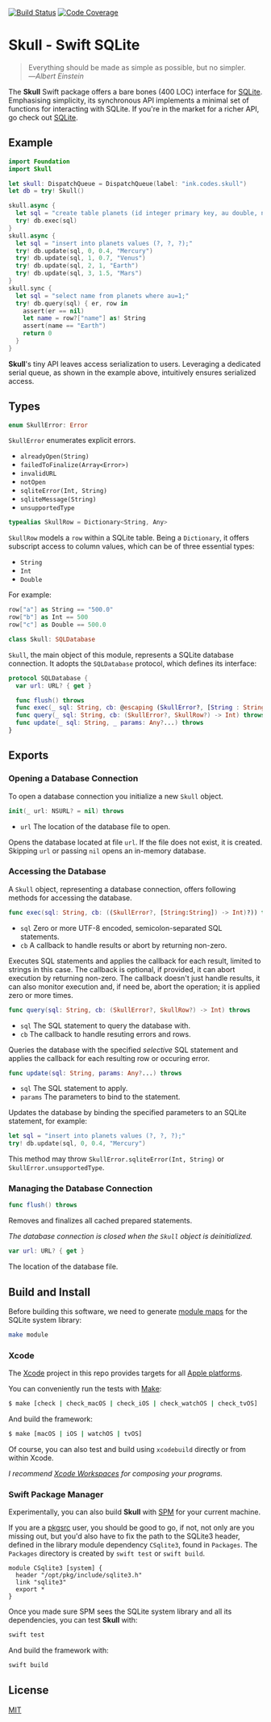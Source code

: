 [![Build Status](https://secure.travis-ci.org/michaelnisi/skull.svg)](http://travis-ci.org/michaelnisi/skull)
[![Code Coverage](https://codecov.io/github/michaelnisi/skull/coverage.svg?branch=master)](https://codecov.io/github/michaelnisi/skull?branch=master)

# Skull - Swift SQLite

> Everything should be made as simple as possible, but no simpler.<br>—*Albert Einstein*

The **Skull** Swift package offers a bare bones (400 LOC) interface for [SQLite](https://www.sqlite.org/). Emphasising simplicity, its synchronous API implements a minimal set of functions for interacting with SQLite. If you're in the market for a richer API, go check out [SQLite](https://github.com/stephencelis/SQLite.swift).

## Example

```swift
import Foundation
import Skull

let skull: DispatchQueue = DispatchQueue(label: "ink.codes.skull")
let db = try! Skull()

skull.async {
  let sql = "create table planets (id integer primary key, au double, name text);"
  try! db.exec(sql)
}
skull.async {
  let sql = "insert into planets values (?, ?, ?);"
  try! db.update(sql, 0, 0.4, "Mercury")
  try! db.update(sql, 1, 0.7, "Venus")
  try! db.update(sql, 2, 1, "Earth")
  try! db.update(sql, 3, 1.5, "Mars")
}
skull.sync {
  let sql = "select name from planets where au=1;"
  try! db.query(sql) { er, row in
    assert(er == nil)
    let name = row?["name"] as! String
    assert(name == "Earth")
    return 0
  }
}
```

**Skull**'s tiny API leaves access serialization to users. Leveraging a dedicated serial queue, as shown in the example above, intuitively ensures serialized access.

## Types

```swift
enum SkullError: Error
```

`SkullError` enumerates explicit errors.

- `alreadyOpen(String)`
- `failedToFinalize(Array<Error>)`
- `invalidURL`
- `notOpen`
- `sqliteError(Int, String)`
- `sqliteMessage(String)`
- `unsupportedType`

```swift
typealias SkullRow = Dictionary<String, Any>
```

`SkullRow` models a `row` within a SQLite table. Being a `Dictionary`, it offers subscript access to column values, which can be of three essential types:

- `String`
- `Int`
- `Double`

For example:

```swift
row["a"] as String == "500.0"
row["b"] as Int == 500
row["c"] as Double == 500.0
```

```swift
class Skull: SQLDatabase
```

`Skull`, the main object of this module, represents a SQLite database connection. It adopts the `SQLDatabase` protocol, which defines its interface:

```swift
protocol SQLDatabase {
  var url: URL? { get }

  func flush() throws
  func exec(_ sql: String, cb: @escaping (SkullError?, [String : String]) -> Int) throws
  func query(_ sql: String, cb: (SkullError?, SkullRow?) -> Int) throws
  func update(_ sql: String, _ params: Any?...) throws
}
```

## Exports

### Opening a Database Connection

To open a database connection you initialize a new `Skull` object.

```swift
init(_ url: NSURL? = nil) throws
```

- `url` The location of the database file to open.

Opens the database located at file `url`. If the file does not exist, it is created. Skipping `url` or passing `nil` opens an in-memory database.

### Accessing the Database

A `Skull` object, representing a database connection, offers following methods for accessing the database.

```swift
func exec(sql: String, cb: ((SkullError?, [String:String]) -> Int)?)) throws
```

- `sql` Zero or more UTF-8 encoded, semicolon-separated SQL statements.
- `cb` A callback to handle results or abort by returning non-zero.

Executes SQL statements and applies the callback for each result, limited to strings in this case. The callback is optional, if provided, it can abort execution by returning non-zero. The callback doesn't just handle results, it can also monitor execution and, if need be, abort the operation; it is applied zero or more times.

```swift
func query(sql: String, cb: (SkullError?, SkullRow?) -> Int) throws
```

- `sql` The SQL statement to query the database with.
- `cb` The callback to handle resuting errors and rows.

Queries the database with the specified *selective* SQL statement and applies the callback for each resulting row or occuring error.

```swift
func update(sql: String, params: Any?...) throws
```

- `sql` The SQL statement to apply.
- `params` The parameters to bind to the statement.

Updates the database by binding the specified parameters to an SQLite statement, for example:

```swift
let sql = "insert into planets values (?, ?, ?);"
try! db.update(sql, 0, 0.4, "Mercury")
```

This method may throw `SkullError.sqliteError(Int, String)` or `SkullError.unsupportedType`.

### Managing the Database Connection

```swift
func flush() throws
```

Removes and finalizes all cached prepared statements.

*The database connection is closed when the `Skull` object is deinitialized.*

```swift
var url: URL? { get }
```

The location of the database file.

## Build and Install

Before building this software, we need to generate [module maps](http://clang.llvm.org/docs/Modules.html#module-maps) for the SQLite system library:

```sh
make module
```

### Xcode

The [Xcode](https://developer.apple.com/xcode/) project in this repo provides targets for all [Apple platforms](https://developer.apple.com/discover/).

You can conveniently run the tests with [Make](https://www.gnu.org/software/make/):

```sh
$ make [check | check_macOS | check_iOS | check_watchOS | check_tvOS]
```

And build the framework:

```sh
$ make [macOS | iOS | watchOS | tvOS]
```

Of course, you can also test and build using `xcodebuild` directly or from within Xcode.

*I recommend [Xcode Workspaces](https://developer.apple.com/library/content/featuredarticles/XcodeConcepts/Concept-Workspace.html) for composing your programs.*

### Swift Package Manager

Experimentally, you can also build **Skull** with [SPM](https://swift.org/package-manager/) for your current machine.

If you are a [pkgsrc](https://pkgsrc.joyent.com/install-on-osx/) user, you should be good to go, if not, not only are you missing out, but you'd also have to fix the path to the SQLite3 header, defined in the library module dependency `CSqlite3`, found in `Packages`. The `Packages` directory is created by `swift test` or `swift build`.

```
module CSqlite3 [system] {
  header "/opt/pkg/include/sqlite3.h"
  link "sqlite3"
  export *
}
```

Once you made sure SPM sees the SQLite system library and all its dependencies, you can test **Skull** with:

```sh
swift test
```

And build the framework with:

```sh
swift build
````

## License

[MIT](https://raw.github.com/michaelnisi/skull/master/LICENSE)
